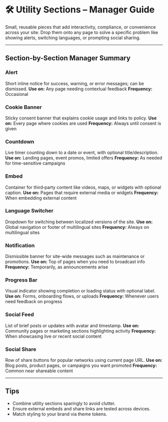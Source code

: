 # 🛠️ Utility Sections – Manager Guide

Small, reusable pieces that add interactivity, compliance, or convenience across your site. Drop them onto any page to solve a specific problem like showing alerts, switching languages, or prompting social sharing.

---

## Section-by-Section Manager Summary

### **Alert**
Short inline notice for success, warning, or error messages; can be dismissed.
**Use on:** Any page needing contextual feedback
**Frequency:** Occasional

### **Cookie Banner**
Sticky consent banner that explains cookie usage and links to policy.
**Use on:** Every page where cookies are used
**Frequency:** Always until consent is given

### **Countdown**
Live timer counting down to a date or event, with optional title/description.
**Use on:** Landing pages, event promos, limited offers
**Frequency:** As needed for time-sensitive campaigns

### **Embed**
Container for third‑party content like videos, maps, or widgets with optional caption.
**Use on:** Pages that require external media or widgets
**Frequency:** When embedding external content

### **Language Switcher**
Dropdown for switching between localized versions of the site.
**Use on:** Global navigation or footer of multilingual sites
**Frequency:** Always on multilingual sites

### **Notification**
Dismissible banner for site-wide messages such as maintenance or promotions.
**Use on:** Top of pages when you need to broadcast info
**Frequency:** Temporarily, as announcements arise

### **Progress Bar**
Visual indicator showing completion or loading status with optional label.
**Use on:** Forms, onboarding flows, or uploads
**Frequency:** Whenever users need feedback on progress

### **Social Feed**
List of brief posts or updates with avatar and timestamp.
**Use on:** Community pages or marketing sections highlighting activity
**Frequency:** When showcasing live or recent social content

### **Social Share**
Row of share buttons for popular networks using current page URL.
**Use on:** Blog posts, product pages, or campaigns you want promoted
**Frequency:** Common near shareable content

---

## Tips
- Combine utility sections sparingly to avoid clutter.
- Ensure external embeds and share links are tested across devices.
- Match styling to your brand via theme tokens.
